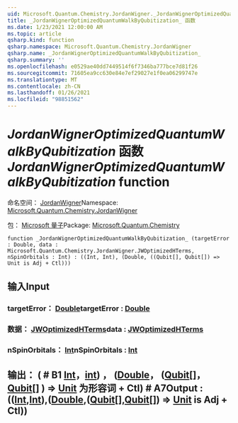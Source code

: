 ```yaml
---
uid: Microsoft.Quantum.Chemistry.JordanWigner._JordanWignerOptimizedQuantumWalkByQubitization_
title: _JordanWignerOptimizedQuantumWalkByQubitization_ 函数
ms.date: 1/23/2021 12:00:00 AM
ms.topic: article
qsharp.kind: function
qsharp.namespace: Microsoft.Quantum.Chemistry.JordanWigner
qsharp.name: _JordanWignerOptimizedQuantumWalkByQubitization_
qsharp.summary: ''
ms.openlocfilehash: e0529ae40dd7449514f6f7346ba777bce7d81f26
ms.sourcegitcommit: 71605ea9cc630e84e7ef29027e1f0ea06299747e
ms.translationtype: MT
ms.contentlocale: zh-CN
ms.lasthandoff: 01/26/2021
ms.locfileid: "98851562"
---
```

# <a name="_jordanwigneroptimizedquantumwalkbyqubitization_-function"></a><span data-ttu-id="aebe0-102">_JordanWignerOptimizedQuantumWalkByQubitization_ 函数</span><span class="sxs-lookup"><span data-stu-id="aebe0-102">_JordanWignerOptimizedQuantumWalkByQubitization_ function</span></span>

<span data-ttu-id="aebe0-103">命名空间： [JordanWigner](xref:Microsoft.Quantum.Chemistry.JordanWigner)</span><span class="sxs-lookup"><span data-stu-id="aebe0-103">Namespace: [Microsoft.Quantum.Chemistry.JordanWigner](xref:Microsoft.Quantum.Chemistry.JordanWigner)</span></span>

<span data-ttu-id="aebe0-104">包： [Microsoft 量子](https://nuget.org/packages/Microsoft.Quantum.Chemistry)</span><span class="sxs-lookup"><span data-stu-id="aebe0-104">Package: [Microsoft.Quantum.Chemistry](https://nuget.org/packages/Microsoft.Quantum.Chemistry)</span></span>




```qsharp
function _JordanWignerOptimizedQuantumWalkByQubitization_ (targetError : Double, data : Microsoft.Quantum.Chemistry.JordanWigner.JWOptimizedHTerms, nSpinOrbitals : Int) : ((Int, Int), (Double, ((Qubit[], Qubit[]) => Unit is Adj + Ctl)))
```


## <a name="input"></a><span data-ttu-id="aebe0-105">输入</span><span class="sxs-lookup"><span data-stu-id="aebe0-105">Input</span></span>

### <a name="targeterror--double"></a><span data-ttu-id="aebe0-106">targetError： [Double](xref:microsoft.quantum.lang-ref.double)</span><span class="sxs-lookup"><span data-stu-id="aebe0-106">targetError : [Double](xref:microsoft.quantum.lang-ref.double)</span></span>




### <a name="data--jwoptimizedhterms"></a><span data-ttu-id="aebe0-107">数据： [JWOptimizedHTerms](xref:Microsoft.Quantum.Chemistry.JordanWigner.JWOptimizedHTerms)</span><span class="sxs-lookup"><span data-stu-id="aebe0-107">data : [JWOptimizedHTerms](xref:Microsoft.Quantum.Chemistry.JordanWigner.JWOptimizedHTerms)</span></span>




### <a name="nspinorbitals--int"></a><span data-ttu-id="aebe0-108">nSpinOrbitals： [Int](xref:microsoft.quantum.lang-ref.int)</span><span class="sxs-lookup"><span data-stu-id="aebe0-108">nSpinOrbitals : [Int](xref:microsoft.quantum.lang-ref.int)</span></span>





## <a name="output--intintdoublequbitqubit--unit--is-adj--ctl"></a><span data-ttu-id="aebe0-109">输出： ( # B1 [Int](xref:microsoft.quantum.lang-ref.int)，[int](xref:microsoft.quantum.lang-ref.int)) ， ([Double](xref:microsoft.quantum.lang-ref.double)， ([Qubit](xref:microsoft.quantum.lang-ref.qubit)[]，[Qubit](xref:microsoft.quantum.lang-ref.qubit)[] ) => [Unit](xref:microsoft.quantum.lang-ref.unit)  为形容词 + Ctl) # A7</span><span class="sxs-lookup"><span data-stu-id="aebe0-109">Output : (([Int](xref:microsoft.quantum.lang-ref.int),[Int](xref:microsoft.quantum.lang-ref.int)),([Double](xref:microsoft.quantum.lang-ref.double),([Qubit](xref:microsoft.quantum.lang-ref.qubit)[],[Qubit](xref:microsoft.quantum.lang-ref.qubit)[]) => [Unit](xref:microsoft.quantum.lang-ref.unit)  is Adj + Ctl))</span></span>

